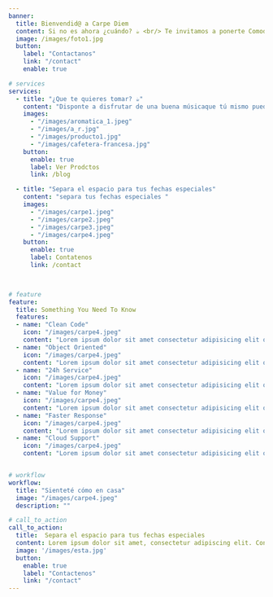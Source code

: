 ```yaml
---
banner:
  title: Bienvendid@ a Carpe Diem
  content: Si no es ahora ¿cuándo? ☕️ <br/> Te invitamos a ponerte Comod@ en este ameno y descoplicado espacio <br/> que hemos recreado para ti y los tuyos.
  image: /images/foto1.jpg
  button:
    label: "Contactanos"
    link: "/contact"
    enable: true

# services
services:
  - title: "¿Que te quieres tomar? ☕️"
    content: "Disponte a disfrutar de una buena músicaque tú mismo puedes elegir, además de saborear deliciosas preparaciones que te ofrecemos y que con seguridad te van a encantar"
    images:
      - "/images/aromatica_1.jpeg"
      - "/images/a_r.jpg"
      - "/images/producto1.jpg"
      - "/images/cafetera-francesa.jpg"
    button:
      enable: true
      label: Ver Prodctos
      link: /blog

  - title: "Separa el espacio para tus fechas especiales"
    content: "separa tus fechas especiales "
    images:
      - "/images/carpe1.jpeg"
      - "/images/carpe2.jpeg"
      - "/images/carpe3.jpeg"
      - "/images/carpe4.jpeg"
    button:
      enable: true
      label: Contatenos
      link: /contact 
  


# feature
feature: 
  title: Something You Need To Know
  features:
  - name: "Clean Code"
    icon: "/images/carpe4.jpeg"
    content: "Lorem ipsum dolor sit amet consectetur adipisicing elit quam nihil"
  - name: "Object Oriented"
    icon: "/images/carpe4.jpeg"
    content: "Lorem ipsum dolor sit amet consectetur adipisicing elit quam nihil"
  - name: "24h Service"
    icon: "/images/carpe4.jpeg"
    content: "Lorem ipsum dolor sit amet consectetur adipisicing elit quam nihil"
  - name: "Value for Money"
    icon: "/images/carpe4.jpeg"
    content: "Lorem ipsum dolor sit amet consectetur adipisicing elit quam nihil"
  - name: "Faster Response"
    icon: "/images/carpe4.jpeg"
    content: "Lorem ipsum dolor sit amet consectetur adipisicing elit quam nihil"
  - name: "Cloud Support"
    icon: "/images/carpe4.jpeg"
    content: "Lorem ipsum dolor sit amet consectetur adipisicing elit quam nihil"


# workflow
workflow: 
  title: "Sienteté cómo en casa"
  image: "/images/carpe4.jpeg"
  description: ""

# call_to_action
call_to_action:
  title:  Separa el espacio para tus fechas especiales
  content: Lorem ipsum dolor sit amet, consectetur adipiscing elit. Consequat tristique eget amet, tempus eu at consecttur.
  image: '/images/esta.jpg'
  button:
    enable: true
    label: "Contactenos"
    link: "/contact"
---
```

